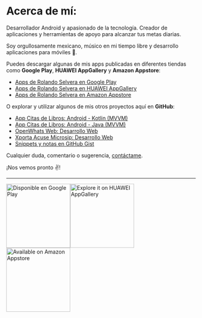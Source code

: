 # Acerca de mí:

Desarrollador Android y apasionado de la tecnología. Creador de aplicaciones y herramientas de apoyo para alcanzar tus metas diarias. 

Soy orgullosamente mexicano, músico en mi tiempo libre y desarrollo aplicaciones para móviles 📱.

Puedes descargar algunas de mis apps publicadas en diferentes tiendas como **Google Play**, **HUAWEI AppGallery** y **Amazon Appstore**:

* [Apps de Rolando Selvera en Google Play](https://play.google.com/store/apps/dev?id=7110481755554397068)
* [Apps de Rolando Selvera en HUAWEI AppGallery](https://appgallery.huawei.com/#/app/C104725309)
* [Apps de Rolando Selvera en Amazon Appstore](https://www.amazon.com/s?i=mobile-apps&rh=p_4%3ARolando+Selvera&language=es&search-type=ss)

O explorar y utilizar algunos de mis otros proyectos aquí en **GitHub**:

* [App Citas de Libros: Android - Kotlin (MVVM)](https://github.com/RolandoSelvera/Example_MVVM_Kotlin)
* [App Citas de Libros: Android - Java (MVVM)](https://github.com/RolandoSelvera/Example_MVVM_Java)
* [OpenWhats Web: Desarrollo Web](https://rolandoselvera.github.io/openwhats/openwhats)
* [Xporta Acuse Microsip: Desarrollo Web](https://rolandoselvera.github.io/)
* [Snippets y notas en GitHub Gist](https://gist.github.com/RolandoSelvera)

Cualquier duda, comentario o sugerencia, [contáctame](mailto:rolando.selvera3@gmail.com). 

¡Nos vemos pronto ✌!

---

<a href='https://play.google.com/store/apps/dev?id=7110481755554397068&pcampaignid=pcampaignidMKT-Other-global-all-co-prtnr-py-PartBadge-Mar2515-1'><img alt='Disponible en Google Play' src='https://play.google.com/intl/en_us/badges/static/images/badges/es-419_badge_web_generic.png' width="170"/></a><a href='https://appgallery.huawei.com/#/app/C104725309'><img alt='Explore it on HUAWEI AppGallery' src='https://consumer-img.huawei.com/content/dam/huawei-cbg-site/common/mkt/pdp/tablets/matepad/img/icon_app.svg' width="170"/></a><a href='https://www.amazon.com/s?i=mobile-apps&rh=p_4%3ARolando+Selvera&language=es&search-type=ss'><img alt='Available on Amazon Appstore' src='https://www.pngkit.com/png/full/197-1974924_amazon-app-store-icon-available-on-amazon-appstore.png' width="170"/></a>
